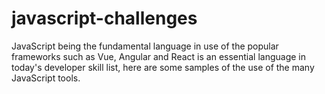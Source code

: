# javascript-challenges

JavaScript being the fundamental language in use of the popular frameworks such as Vue, Angular and React
is an essential language in today's developer skill list, here are some samples of the use of the many
JavaScript tools.

